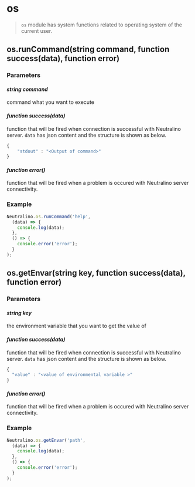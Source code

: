 # os

> `os` module has system functions related to operating system of the current user.

## os.runCommand(string command, function success(data), function error)

### Parameters

#### *string command*

command what you want to execute 

#### *function success(data)*

function that will be fired when connection is successful with Neutralino server. `data` has json content and the structure is shown as below. 

```js
{
    "stdout" : "<Output of command>"
}
```


#### *function error()*

function that will be fired when a problem is occured with Neutralino server connectivity. 



### Example

```js
Neutralino.os.runCommand('help', 
  (data) => {
    console.log(data);
  },
  () => {
    console.error('error');
  }
);
```

## os.getEnvar(string key, function success(data), function error)

### Parameters

#### *string key*

the environment variable that you want to get the value of 

#### *function success(data)*

function that will be fired when connection is successful with Neutralino server. `data` has json content and the structure is shown as below. 
```js
{
  "value" : "<value of environmental variable >"
}
```
#### *function error()*

function that will be fired when a problem is occured with Neutralino server connectivity. 



### Example

```js
Neutralino.os.getEnvar('path', 
  (data) => {
    console.log(data);
  },
  () => {
    console.error('error');
  }
);
```
